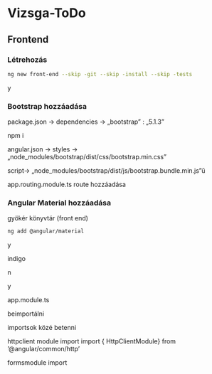 # Vizsga-ToDo

## Frontend
### Létrehozás
```bash
ng new front-end --skip -git --skip -install --skip -tests
```
y

### Bootstrap hozzáadása

package.json -> dependencies -> „bootstrap” : „5.1.3”

npm i

angular.json -> styles -> „node_modules/bootstrap/dist/css/bootstrap.min.css”

script-> „node_modules/bootstrap/dist/js/bootstrap.bundle.min.js”ű

<router-outlet><router-outlet/>
  
  
app.routing.module.ts route hozzáadása
  
### Angular Material hozzáadása
  
gyökér könyvtár (front end)
```bash
ng add @angular/material
```
y
  
indigo
  
n
  
y
  
app.module.ts
  
beimportálni
  
importsok közé betenni
  
httpclient module import import { HttpClientModule} from ’@angular/common/http’
  
formsmodule import
